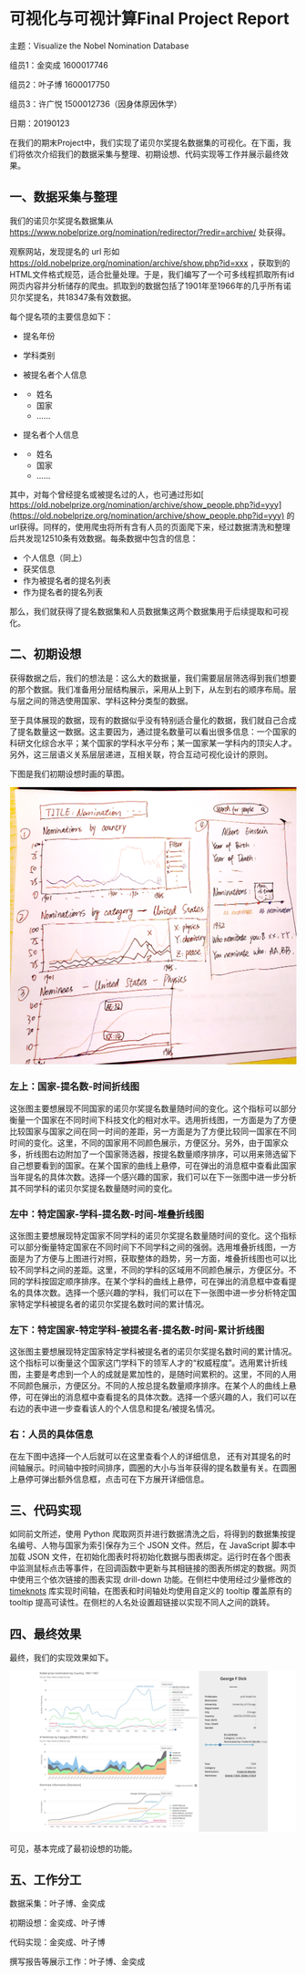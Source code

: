 # 可视化与可视计算Final Project Report

主题：Visualize the Nobel Nomination Database

组员1：金奕成 1600017746

组员2：叶子博 1600017750

组员3：许广悦 1500012736（因身体原因休学）

日期：20190123

在我们的期末Project中，我们实现了诺贝尔奖提名数据集的可视化。在下面，我们将依次介绍我们的数据采集与整理、初期设想、代码实现等工作并展示最终效果。

## 一、数据采集与整理

我们的诺贝尔奖提名数据集从 https://www.nobelprize.org/nomination/redirector/?redir=archive/ 处获得。

观察网站，发现提名的 url 形如 https://old.nobelprize.org/nomination/archive/show.php?id=xxx ，获取到的HTML文件格式规范，适合批量处理。于是，我们编写了一个可多线程抓取所有id网页内容并分析储存的爬虫。抓取到的数据包括了1901年至1966年的几乎所有诺贝尔奖提名，共18347条有效数据。

每个提名项的主要信息如下：

- 提名年份

- 学科类别

- 被提名者个人信息

- - 姓名
  - 国家
  - ……

- 提名者个人信息

- - 姓名
  - 国家
  - ……

其中，对每个曾经提名或被提名过的人，也可通过形如[ https://old.nobelprize.org/nomination/archive/show_people.php?id=yyy](https://old.nobelprize.org/nomination/archive/show_people.php?id=yyy) 的url获得。同样的，使用爬虫将所有含有人员的页面爬下来，经过数据清洗和整理后共发现12510条有效数据。每条数据中包含的信息：

- 个人信息（同上）
- 获奖信息
- 作为被提名者的提名列表
- 作为提名者的提名列表

那么，我们就获得了提名数据集和人员数据集这两个数据集用于后续提取和可视化。

## 二、初期设想

获得数据之后，我们的想法是：这么大的数据量，我们需要层层筛选得到我们想要的那个数据。我们准备用分层结构展示，采用从上到下，从左到右的顺序布局。层与层之间的筛选使用国家、学科这种分类型的数据。

至于具体展现的数据，现有的数据似乎没有特别适合量化的数据，我们就自己合成了提名数量这一数据。这主要因为，通过提名数量可以看出很多信息：一个国家的科研文化综合水平；某个国家的学科水平分布；某一国家某一学科内的顶尖人才。另外，这三层语义关系层层递进，互相关联，符合互动可视化设计的原则。

下图是我们初期设想时画的草图。

![draft](../img/draft.png)

### 左上：国家-提名数-时间折线图

这张图主要想展现不同国家的诺贝尔奖提名数量随时间的变化。这个指标可以部分衡量一个国家在不同时间下科技文化的相对水平。选用折线图，一方面是为了方便比较国家与国家之间在同一时间的差距，另一方面是为了方便比较同一国家在不同时间的变化。这里，不同的国家用不同颜色展示，方便区分。另外，由于国家众多，折线图右边附加了一个国家筛选器，按提名数量顺序排序，可以用来筛选留下自己想要看到的国家。在某个国家的曲线上悬停，可在弹出的消息框中查看此国家当年提名的具体次数。选择一个感兴趣的国家，我们可以在下一张图中进一步分析其不同学科的诺贝尔奖提名数量随时间的变化。

### 左中：特定国家-学科-提名数-时间-堆叠折线图

这张图主要想展现特定国家不同学科的诺贝尔奖提名数量随时间的变化。这个指标可以部分衡量特定国家在不同时间下不同学科之间的强弱。选用堆叠折线图，一方面是为了方便与上图进行对照，获取整体的趋势，另一方面，堆叠折线图也可以比较不同学科之间的差距。这里，不同的学科的区域用不同颜色展示，方便区分。不同的学科按固定顺序排序。在某个学科的曲线上悬停，可在弹出的消息框中查看提名的具体次数。选择一个感兴趣的学科，我们可以在下一张图中进一步分析特定国家特定学科被提名者的诺贝尔奖提名数时间的累计情况。

### 左下：特定国家-特定学科-被提名者-提名数-时间-累计折线图

这张图主要想展现特定国家特定学科被提名者的诺贝尔奖提名数时间的累计情况。这个指标可以衡量这个国家这门学科下的领军人才的“权威程度”。选用累计折线图，主要是考虑到一个人的成就是累加性的，是随时间累积的。这里，不同的人用不同颜色展示，方便区分。不同的人按总提名数量顺序排序。在某个人的曲线上悬停，可在弹出的消息框中查看提名的具体次数。选择一个感兴趣的人，我们可以在右边的表中进一步查看该人的个人信息和提名/被提名情况。

### 右：人员的具体信息

在左下图中选择一个人后就可以在这里查看个人的详细信息， 还有对其提名的时间轴展示。时间轴中按时间排序，圆圈的大小与当年获得的提名数量有关。在圆圈上悬停可弹出额外信息框，点击可在下方展开详细信息。



## 三、代码实现

如同前文所述，使用 Python 爬取网页并进行数据清洗之后，将得到的数据集按提名编号、人物与国家为索引保存为三个 JSON 文件。然后，在 JavaScript 脚本中加载 JSON 文件，在初始化图表时将初始化数据与图表绑定。运行时在各个图表中监测鼠标点击等事件，在回调函数中更新与其相链接的图表所绑定的数据。网页中使用三个依次链接的图表实现 drill-down 功能。在侧栏中使用经过少量修改的 [timeknots](https://github.com/alangrafu/timeknots) 库实现时间轴，在图表和时间轴处均使用自定义的 tooltip 覆盖原有的 tooltip 提高可读性。在侧栏的人名处设置超链接以实现不同人之间的跳转。



## 四、最终效果

最终，我们的实现效果如下。

![preview](../img/preview.jpg)

可见，基本完成了最初设想的功能。

## 五、工作分工

数据采集：叶子博、金奕成

初期设想：金奕成、叶子博

代码实现：金奕成、叶子博

撰写报告等展示工作：叶子博、金奕成